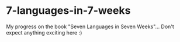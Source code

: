 7-languages-in-7-weeks
======================

My progress on the book "Seven Languages in Seven Weeks"... Don't expect anything exciting here :)

